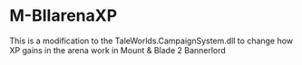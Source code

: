 # M-BIIarenaXP
This is a modification to the TaleWorlds.CampaignSystem.dll to change how XP gains in the arena work in Mount &amp; Blade 2 Bannerlord

